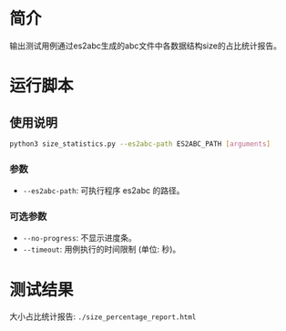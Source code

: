 # 简介

输出测试用例通过es2abc生成的abc文件中各数据结构size的占比统计报告。

# 运行脚本

## 使用说明

```sh
python3 size_statistics.py --es2abc-path ES2ABC_PATH [arguments]
```

### 参数

+ `--es2abc-path`: 可执行程序 es2abc 的路径。

### 可选参数

+ `--no-progress`: 不显示进度条。
+ `--timeout`: 用例执行的时间限制 (单位: 秒)。

# 测试结果

大小占比统计报告: `./size_percentage_report.html`
